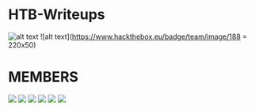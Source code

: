 # HTB-Writeups
![alt text](https://github.com/netcatus/HTB-Writeups/blob/master/image/ncus.png "header")
![alt text](https://www.hackthebox.eu/badge/team/image/188 = 220x50)

# MEMBERS
![](https://www.hackthebox.eu/badge/image/3494)
![](https://www.hackthebox.eu/badge/image/14319)
![](https://www.hackthebox.eu/badge/image/2426)
![](https://www.hackthebox.eu/badge/image/10777)
![](https://www.hackthebox.eu/badge/image/10609)
![](https://www.hackthebox.eu/badge/image/11287)
![]()
![]()
